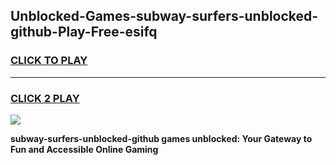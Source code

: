 
## Unblocked-Games-subway-surfers-unblocked-github-Play-Free-esifq
<h3>
<a href="https://premium76.site?title=subway-surfers-unblocked-github&ref=23A">CLICK TO PLAY</a></h3>
<hr>

<h3>
<a href="https://premium76.site?title=subway-surfers-unblocked-github&ref=23A">CLICK 2 PLAY</a>
  
</h3>

<a href="https://premium76.site?title=subway-surfers-unblocked-github&ref=23A"><img src="https://clearcache.store/games.png"></a>


**subway-surfers-unblocked-github games unblocked: Your Gateway to Fun and Accessible Online Gaming**
